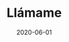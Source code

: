 ---
title: Llámame
video: "https://www.youtube.com/embed/AT-oKlWgLac"
excerpt: Llámame is a Vallenato (Colombian folk music) song with urban airs. It was composed by my friend, composer and musician [Jorge Suarez](https://www.youtube.com/@georgesuarez8116). Here is my free interpretation of this beautiful song. Recorded without much care with my phone.
date: 2020-06-01
link: https://www.youtube.com/AT-oKlWgLac
---